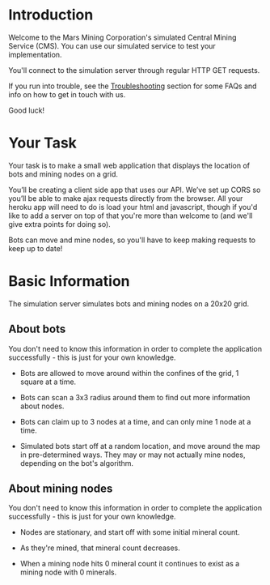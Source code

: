 
# Introduction

Welcome to the Mars Mining Corporation's simulated Central Mining Service (CMS). You can use our simulated
service to test your implementation.

You'll connect to the simulation server through regular HTTP GET requests.

If you run into trouble, see the [Troubleshooting](#troubleshooting-faqs) section for some FAQs and info on how to get in touch with us.

Good luck!

# Your Task

Your task is to make a small web application that displays the location of bots and mining nodes on a grid.

You’ll be creating a client side app that uses our API. We’ve set up CORS so you’ll be able to make ajax requests directly from the browser. 
All your heroku app will need to do is load your html and javascript, though if you'd like to add a server on top of that you're more than welcome to (and we'll give extra points for doing so).

Bots can move and mine nodes, so you'll have to keep making requests to keep up to date!

# Basic Information

The simulation server simulates bots and mining nodes on a 20x20 grid. 

## About bots

<aside class="notice">
  You don't need to know this information in order to complete the application successfully - this is just for your own knowledge.
</aside>

* Bots are allowed to move around within the confines of the grid, 1 square at a time. 

* Bots can scan a 3x3 radius around them to find out more information about nodes.

* Bots can claim up to 3 nodes at a time, and can only mine 1 node at a time.

* Simulated bots start off at a random location, and move around the map in pre-determined ways. They may or may not actually mine nodes, depending
on the bot's algorithm.

## About mining nodes

<aside class="notice">
  You don't need to know this information in order to complete the application successfully - this is just for your own knowledge.
</aside>

* Nodes are stationary, and start off with some initial mineral count.

* As they're mined, that mineral count decreases.

* When a mining node hits 0 mineral count it continues to exist as a mining node with 0 minerals.